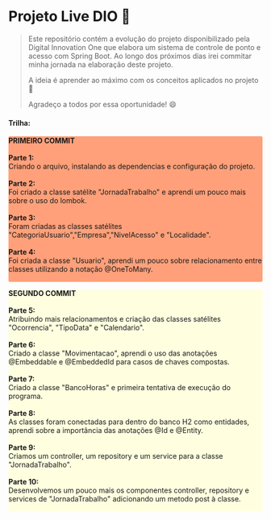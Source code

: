 # Projeto Live DIO :rocket:

> Este repositório contém a evolução do projeto disponibilizado pela Digital Innovation One que elabora um sistema de controle de ponto e acesso com Spring Boot. Ao longo dos próximos dias irei commitar minha jornada na elaboração deste projeto.
>
> A ideia é aprender ao máximo com os conceitos aplicados no projeto :muscle:
>
> Agradeço a todos por essa oportunidade! :smile:

#### Trilha:

<p style="background-color: lightsalmon; border-radius: 3px;">
<strong>PRIMEIRO COMMIT</strong><br><br>
<strong>Parte 1:</strong><br>
Criando o arquivo, instalando as dependencias e configuração do projeto.<br><br><strong>Parte 2:</strong><br>
 Foi criado a classe satélite "JornadaTrabalho" e aprendi um pouco mais sobre o uso do lombok.<br>
<br><strong>Parte 3:</strong><br>
Foram criadas as classes satélites "CategoriaUsuario","Empresa","NivelAcesso" e "Localidade".<br>
<br><strong>Parte 4:</strong><br>
 Foi criada a classe "Usuario", aprendi um pouco sobre relacionamento entre classes utilizando a notação @OneToMany.<br><br>
</p>


<p style="background-color: lightyellow; border-radius: 3px;">
<strong>SEGUNDO COMMIT</strong><br><br>
<strong>Parte 5:</strong><br>
Atribuindo mais relacionamentos e criação das classes satélites "Ocorrencia", "TipoData" e "Calendario".
<br><br><strong>Parte 6:</strong><br>
Criado a classe "Movimentacao", aprendi o uso das anotações @Embeddable e @EmbeddedId para casos de chaves compostas.<br>
<br><strong>Parte 7:</strong><br>
Criado a classe "BancoHoras" e primeira tentativa de execução do programa.<br>
<br><strong>Parte 8:</strong><br>
 As classes foram conectadas para dentro do banco H2 como entidades, aprendi sobre a importância das anotações @Id e @Entity.<br>
<br><strong>Parte 9:</strong><br>
Criamos um controller, um repository e um service para a classe "JornadaTrabalho".<br>
<br><strong>Parte 10:</strong><br>
Desenvolvemos um pouco mais os componentes controller, repository e services de "JornadaTrabalho" adicionando um metodo post à classe.
<br><br>
</p>
